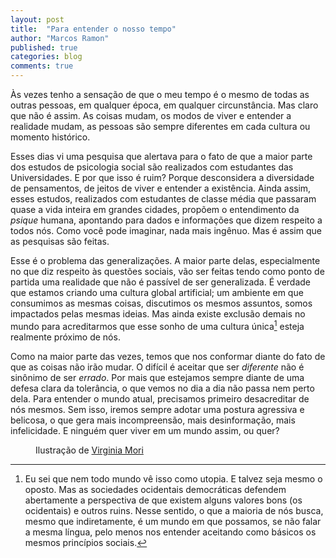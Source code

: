 ```yaml
---
layout: post
title:  "Para entender o nosso tempo"
author: "Marcos Ramon"
published: true
categories: blog
comments: true
---
```


Às vezes tenho a sensação de que o meu tempo é o mesmo de todas as outras pessoas, em qualquer época, em qualquer circunstância. Mas claro que não é assim. As coisas mudam, os modos de viver e entender a realidade mudam, as pessoas são sempre diferentes em cada cultura ou momento histórico.

Esses dias vi uma pesquisa que alertava para o fato de que a maior parte dos estudos de psicologia social são realizados com estudantes das Universidades. E por que isso é ruim? Porque desconsidera a diversidade de pensamentos, de jeitos de viver e entender a existência. Ainda assim, esses estudos, realizados com estudantes de classe média que passaram quase a vida inteira em grandes cidades, propõem o entendimento da *psique* humana, apontando para dados e informações que dizem respeito a todos nós. Como você pode imaginar, nada mais ingênuo. Mas é assim que as pesquisas são feitas. 

Esse é o problema das generalizações. A maior parte delas, especialmente no que diz respeito às questões sociais, vão ser feitas tendo como ponto de partida uma realidade que não é passível de ser generalizada. É verdade que estamos criando uma cultura global artificial; um ambiente em que consumimos as mesmas coisas, discutimos os mesmos assuntos, somos impactados pelas mesmas ideias. Mas ainda existe exclusão demais no mundo para acreditarmos que esse sonho de uma cultura única[^1] esteja realmente próximo de nós.

Como na maior parte das vezes, temos que nos conformar diante do fato de que as coisas não irão mudar. O difícil é aceitar que ser *diferente* não é sinônimo de ser *errado*. Por mais que estejamos sempre diante de uma defesa clara da tolerância, o que vemos no dia a dia não passa nem perto dela. Para entender o mundo atual, precisamos primeiro desacreditar de nós mesmos. Sem isso, iremos sempre adotar uma postura agressiva e belicosa, o que gera mais incompreensão, mais desinformação, mais infelicidade. E ninguém quer viver em um mundo assim, ou quer?

[^1]: Eu sei que nem todo mundo vê isso como utopia. E talvez seja mesmo o oposto. Mas as sociedades ocidentais democráticas defendem abertamente a perspectiva de que existem alguns valores bons (os ocidentais) e outros ruins. Nesse sentido, o que a maioria de nós busca, mesmo que indiretamente, é um mundo em que possamos, se não falar a mesma língua, pelo menos nos entender aceitando como básicos os mesmos princípios sociais.

<figure style="" class="align-center">
  <img src="{{ site.url }}{{ site.baseurl }}/assets/images/virginia.png" alt="">
  <figcaption>Ilustração de <a href="https://virginiamori.tumblr.com/post/185884649853/find-my-new-fine-art-prints-collection-online">Virginia Mori</a></figcaption>
</figure>
